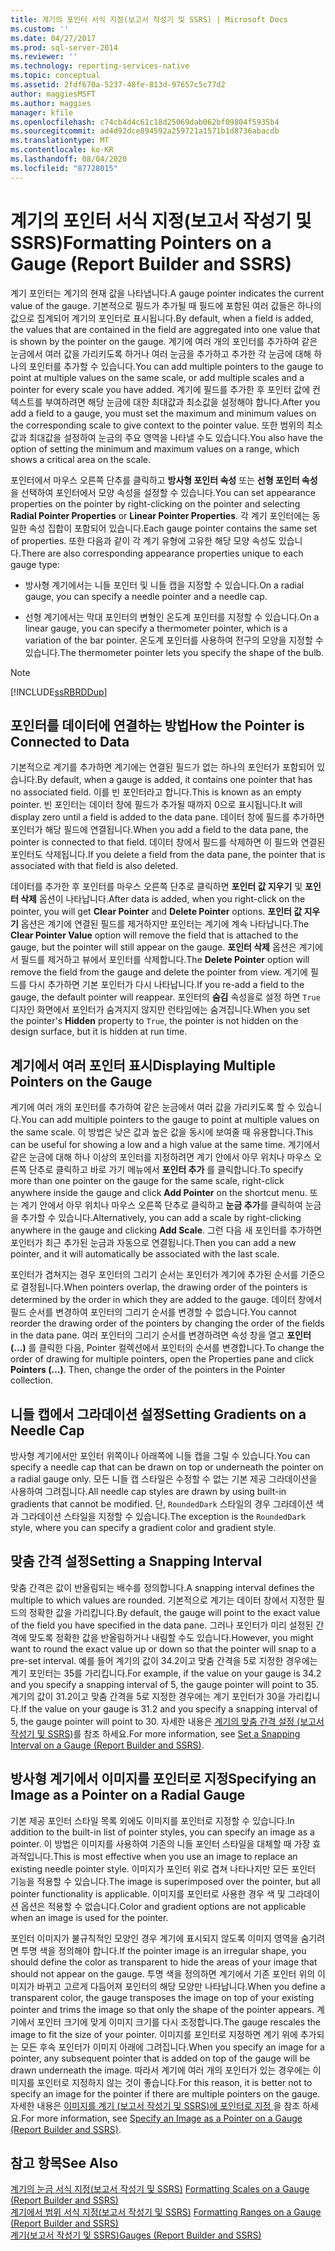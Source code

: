 ```yaml
---
title: 계기의 포인터 서식 지정(보고서 작성기 및 SSRS) | Microsoft Docs
ms.custom: ''
ms.date: 04/27/2017
ms.prod: sql-server-2014
ms.reviewer: ''
ms.technology: reporting-services-native
ms.topic: conceptual
ms.assetid: 2fdf670a-5237-48fe-813d-97657c5c77d2
author: maggiesMSFT
ms.author: maggies
manager: kfile
ms.openlocfilehash: c74cb4d4c61c18d25069dab062bf09804f5935b4
ms.sourcegitcommit: ad4d92dce894592a259721a1571b1d8736abacdb
ms.translationtype: MT
ms.contentlocale: ko-KR
ms.lasthandoff: 08/04/2020
ms.locfileid: "87728015"
---
```

# <a name="formatting-pointers-on-a-gauge-report-builder-and-ssrs"></a><span data-ttu-id="aa3ca-102">계기의 포인터 서식 지정(보고서 작성기 및 SSRS)</span><span class="sxs-lookup"><span data-stu-id="aa3ca-102">Formatting Pointers on a Gauge (Report Builder and SSRS)</span></span>
  <span data-ttu-id="aa3ca-103">계기 포인터는 계기의 현재 값을 나타냅니다.</span><span class="sxs-lookup"><span data-stu-id="aa3ca-103">A gauge pointer indicates the current value of the gauge.</span></span> <span data-ttu-id="aa3ca-104">기본적으로 필드가 추가될 때 필드에 포함된 여러 값들은 하나의 값으로 집계되어 계기의 포인터로 표시됩니다.</span><span class="sxs-lookup"><span data-stu-id="aa3ca-104">By default, when a field is added, the values that are contained in the field are aggregated into one value that is shown by the pointer on the gauge.</span></span> <span data-ttu-id="aa3ca-105">계기에 여러 개의 포인터를 추가하여 같은 눈금에서 여러 값을 가리키도록 하거나 여러 눈금을 추가하고 추가한 각 눈금에 대해 하나의 포인터를 추가할 수 있습니다.</span><span class="sxs-lookup"><span data-stu-id="aa3ca-105">You can add multiple pointers to the gauge to point at multiple values on the same scale, or add multiple scales and a pointer for every scale you have added.</span></span> <span data-ttu-id="aa3ca-106">계기에 필드를 추가한 후 포인터 값에 컨텍스트를 부여하려면 해당 눈금에 대한 최대값과 최소값을 설정해야 합니다.</span><span class="sxs-lookup"><span data-stu-id="aa3ca-106">After you add a field to a gauge, you must set the maximum and minimum values on the corresponding scale to give context to the pointer value.</span></span> <span data-ttu-id="aa3ca-107">또한 범위의 최소값과 최대값을 설정하여 눈금의 주요 영역을 나타낼 수도 있습니다.</span><span class="sxs-lookup"><span data-stu-id="aa3ca-107">You also have the option of setting the minimum and maximum values on a range, which shows a critical area on the scale.</span></span>  
  
 <span data-ttu-id="aa3ca-108">포인터에서 마우스 오른쪽 단추를 클릭하고 **방사형 포인터 속성** 또는 **선형 포인터 속성**을 선택하여 포인터에서 모양 속성을 설정할 수 있습니다.</span><span class="sxs-lookup"><span data-stu-id="aa3ca-108">You can set appearance properties on the pointer by right-clicking on the pointer and selecting **Radial Pointer Properties** or **Linear Pointer Properties**.</span></span> <span data-ttu-id="aa3ca-109">각 계기 포인터에는 동일한 속성 집합이 포함되어 있습니다.</span><span class="sxs-lookup"><span data-stu-id="aa3ca-109">Each gauge pointer contains the same set of properties.</span></span> <span data-ttu-id="aa3ca-110">또한 다음과 같이 각 계기 유형에 고유한 해당 모양 속성도 있습니다.</span><span class="sxs-lookup"><span data-stu-id="aa3ca-110">There are also corresponding appearance properties unique to each gauge type:</span></span>  
  
-   <span data-ttu-id="aa3ca-111">방사형 계기에서는 니들 포인터 및 니들 캡을 지정할 수 있습니다.</span><span class="sxs-lookup"><span data-stu-id="aa3ca-111">On a radial gauge, you can specify a needle pointer and a needle cap.</span></span>  
  
-   <span data-ttu-id="aa3ca-112">선형 계기에서는 막대 포인터의 변형인 온도계 포인터를 지정할 수 있습니다.</span><span class="sxs-lookup"><span data-stu-id="aa3ca-112">On a linear gauge, you can specify a thermometer pointer, which is a variation of the bar pointer.</span></span> <span data-ttu-id="aa3ca-113">온도계 포인터를 사용하여 전구의 모양을 지정할 수 있습니다.</span><span class="sxs-lookup"><span data-stu-id="aa3ca-113">The thermometer pointer lets you specify the shape of the bulb.</span></span>  
  
> [!NOTE]  
>  [!INCLUDE[ssRBRDDup](../../includes/ssrbrddup-md.md)]  
  
##  <a name="how-the-pointer-is-connected-to-data"></a><a name="HowPointer"></a> <span data-ttu-id="aa3ca-114">포인터를 데이터에 연결하는 방법</span><span class="sxs-lookup"><span data-stu-id="aa3ca-114">How the Pointer is Connected to Data</span></span>  
 <span data-ttu-id="aa3ca-115">기본적으로 계기를 추가하면 계기에는 연결된 필드가 없는 하나의 포인터가 포함되어 있습니다.</span><span class="sxs-lookup"><span data-stu-id="aa3ca-115">By default, when a gauge is added, it contains one pointer that has no associated field.</span></span> <span data-ttu-id="aa3ca-116">이를 빈 포인터라고 합니다.</span><span class="sxs-lookup"><span data-stu-id="aa3ca-116">This is known as an empty pointer.</span></span> <span data-ttu-id="aa3ca-117">빈 포인터는 데이터 창에 필드가 추가될 때까지 0으로 표시됩니다.</span><span class="sxs-lookup"><span data-stu-id="aa3ca-117">It will display zero until a field is added to the data pane.</span></span> <span data-ttu-id="aa3ca-118">데이터 창에 필드를 추가하면 포인터가 해당 필드에 연결됩니다.</span><span class="sxs-lookup"><span data-stu-id="aa3ca-118">When you add a field to the data pane, the pointer is connected to that field.</span></span> <span data-ttu-id="aa3ca-119">데이터 창에서 필드를 삭제하면 이 필드와 연결된 포인터도 삭제됩니다.</span><span class="sxs-lookup"><span data-stu-id="aa3ca-119">If you delete a field from the data pane, the pointer that is associated with that field is also deleted.</span></span>  
  
 <span data-ttu-id="aa3ca-120">데이터를 추가한 후 포인터를 마우스 오른쪽 단추로 클릭하면 **포인터 값 지우기** 및 **포인터 삭제** 옵션이 나타납니다.</span><span class="sxs-lookup"><span data-stu-id="aa3ca-120">After data is added, when you right-click on the pointer, you will get **Clear Pointer** and **Delete Pointer** options.</span></span> <span data-ttu-id="aa3ca-121">**포인터 값 지우기** 옵션은 계기에 연결된 필드를 제거하지만 포인터는 계기에 계속 나타납니다.</span><span class="sxs-lookup"><span data-stu-id="aa3ca-121">The **Clear Pointer Value** option will remove the field that is attached to the gauge, but the pointer will still appear on the gauge.</span></span> <span data-ttu-id="aa3ca-122">**포인터 삭제** 옵션은 계기에서 필드를 제거하고 뷰에서 포인터를 삭제합니다.</span><span class="sxs-lookup"><span data-stu-id="aa3ca-122">The **Delete Pointer** option will remove the field from the gauge and delete the pointer from view.</span></span> <span data-ttu-id="aa3ca-123">계기에 필드를 다시 추가하면 기본 포인터가 다시 나타납니다.</span><span class="sxs-lookup"><span data-stu-id="aa3ca-123">If you re-add a field to the gauge, the default pointer will reappear.</span></span> <span data-ttu-id="aa3ca-124">포인터의 **숨김** 속성을로 설정 하면 `True` 디자인 화면에서 포인터가 숨겨지지 않지만 런타임에는 숨겨집니다.</span><span class="sxs-lookup"><span data-stu-id="aa3ca-124">When you set the pointer's **Hidden** property to `True`, the pointer is not hidden on the design surface, but it is hidden at run time.</span></span>  
  
  
##  <a name="displaying-multiple-pointers-on-the-gauge"></a><a name="DisplayingMultiple"></a> <span data-ttu-id="aa3ca-125">계기에서 여러 포인터 표시</span><span class="sxs-lookup"><span data-stu-id="aa3ca-125">Displaying Multiple Pointers on the Gauge</span></span>  
 <span data-ttu-id="aa3ca-126">계기에 여러 개의 포인터를 추가하여 같은 눈금에서 여러 값을 가리키도록 할 수 있습니다.</span><span class="sxs-lookup"><span data-stu-id="aa3ca-126">You can add multiple pointers to the gauge to point at multiple values on the same scale.</span></span> <span data-ttu-id="aa3ca-127">이 방법은 낮은 값과 높은 값을 동시에 보여줄 때 유용합니다.</span><span class="sxs-lookup"><span data-stu-id="aa3ca-127">This can be useful for showing a low and a high value at the same time.</span></span> <span data-ttu-id="aa3ca-128">계기에서 같은 눈금에 대해 하나 이상의 포인터를 지정하려면 계기 안에서 아무 위치나 마우스 오른쪽 단추로 클릭하고 바로 가기 메뉴에서 **포인터 추가** 를 클릭합니다.</span><span class="sxs-lookup"><span data-stu-id="aa3ca-128">To specify more than one pointer on the gauge for the same scale, right-click anywhere inside the gauge and click **Add Pointer** on the shortcut menu.</span></span> <span data-ttu-id="aa3ca-129">또는 계기 안에서 아무 위치나 마우스 오른쪽 단추로 클릭하고 **눈금 추가**를 클릭하여 눈금을 추가할 수 있습니다.</span><span class="sxs-lookup"><span data-stu-id="aa3ca-129">Alternatively, you can add a scale by right-clicking anywhere in the gauge and clicking **Add Scale**.</span></span> <span data-ttu-id="aa3ca-130">그런 다음 새 포인터를 추가하면 포인터가 최근 추가된 눈금과 자동으로 연결됩니다.</span><span class="sxs-lookup"><span data-stu-id="aa3ca-130">Then you can add a new pointer, and it will automatically be associated with the last scale.</span></span>  
  
 <span data-ttu-id="aa3ca-131">포인터가 겹쳐지는 경우 포인터의 그리기 순서는 포인터가 계기에 추가된 순서를 기준으로 결정됩니다.</span><span class="sxs-lookup"><span data-stu-id="aa3ca-131">When pointers overlap, the drawing order of the pointers is determined by the order in which they are added to the gauge.</span></span> <span data-ttu-id="aa3ca-132">데이터 창에서 필드 순서를 변경하여 포인터의 그리기 순서를 변경할 수 없습니다.</span><span class="sxs-lookup"><span data-stu-id="aa3ca-132">You cannot reorder the drawing order of the pointers by changing the order of the fields in the data pane.</span></span> <span data-ttu-id="aa3ca-133">여러 포인터의 그리기 순서를 변경하려면 속성 창을 열고 **포인터(...)** 를 클릭한 다음, Pointer 컬렉션에서 포인터의 순서를 변경합니다.</span><span class="sxs-lookup"><span data-stu-id="aa3ca-133">To change the order of drawing for multiple pointers, open the Properties pane and click **Pointers (...)**. Then, change the order of the pointers in the Pointer collection.</span></span>  
  
  
##  <a name="setting-gradients-on-a-needle-cap"></a><a name="SettingGradients"></a> <span data-ttu-id="aa3ca-134">니들 캡에서 그라데이션 설정</span><span class="sxs-lookup"><span data-stu-id="aa3ca-134">Setting Gradients on a Needle Cap</span></span>  
 <span data-ttu-id="aa3ca-135">방사형 계기에서만 포인터 위쪽이나 아래쪽에 니들 캡을 그릴 수 있습니다.</span><span class="sxs-lookup"><span data-stu-id="aa3ca-135">You can specify a needle cap that can be drawn on top or underneath the pointer on a radial gauge only.</span></span> <span data-ttu-id="aa3ca-136">모든 니들 캡 스타일은 수정할 수 없는 기본 제공 그라데이션을 사용하여 그려집니다.</span><span class="sxs-lookup"><span data-stu-id="aa3ca-136">All needle cap styles are drawn by using built-in gradients that cannot be modified.</span></span> <span data-ttu-id="aa3ca-137">단, `RoundedDark` 스타일의 경우 그라데이션 색과 그라데이션 스타일을 지정할 수 있습니다.</span><span class="sxs-lookup"><span data-stu-id="aa3ca-137">The exception is the `RoundedDark` style, where you can specify a gradient color and gradient style.</span></span>  
  
  
##  <a name="setting-a-snapping-interval"></a><a name="SettingSnappingInterval"></a> <span data-ttu-id="aa3ca-138">맞춤 간격 설정</span><span class="sxs-lookup"><span data-stu-id="aa3ca-138">Setting a Snapping Interval</span></span>  
 <span data-ttu-id="aa3ca-139">맞춤 간격은 값이 반올림되는 배수를 정의합니다.</span><span class="sxs-lookup"><span data-stu-id="aa3ca-139">A snapping interval defines the multiple to which values are rounded.</span></span> <span data-ttu-id="aa3ca-140">기본적으로 계기는 데이터 창에서 지정한 필드의 정확한 값을 가리킵니다.</span><span class="sxs-lookup"><span data-stu-id="aa3ca-140">By default, the gauge will point to the exact value of the field you have specified in the data pane.</span></span> <span data-ttu-id="aa3ca-141">그러나 포인터가 미리 설정된 간격에 맞도록 정확한 값을 반올림하거나 내림할 수도 있습니다.</span><span class="sxs-lookup"><span data-stu-id="aa3ca-141">However, you might want to round the exact value up or down so that the pointer will snap to a pre-set interval.</span></span> <span data-ttu-id="aa3ca-142">예를 들어 계기의 값이 34.2이고 맞춤 간격을 5로 지정한 경우에는 계기 포인터는 35를 가리킵니다.</span><span class="sxs-lookup"><span data-stu-id="aa3ca-142">For example, if the value on your gauge is 34.2 and you specify a snapping interval of 5, the gauge pointer will point to 35.</span></span> <span data-ttu-id="aa3ca-143">계기의 값이 31.2이고 맞춤 간격을 5로 지정한 경우에는 계기 포인터가 30을 가리킵니다.</span><span class="sxs-lookup"><span data-stu-id="aa3ca-143">If the value on your gauge is 31.2 and you specify a snapping interval of 5, the gauge pointer will point to 30.</span></span> <span data-ttu-id="aa3ca-144">자세한 내용은 [계기의 맞춤 간격 설정 &#40;보고서 작성기 및 SSRS&#41;](../set-a-snapping-interval-on-a-gauge-report-builder-and-ssrs.md)를 참조 하세요.</span><span class="sxs-lookup"><span data-stu-id="aa3ca-144">For more information, see [Set a Snapping Interval on a Gauge &#40;Report Builder and SSRS&#41;](../set-a-snapping-interval-on-a-gauge-report-builder-and-ssrs.md).</span></span>  
  
  
##  <a name="specifying-an-image-as-a-pointer-on-a-radial-gauge"></a><a name="SpecifyingImage"></a> <span data-ttu-id="aa3ca-145">방사형 계기에서 이미지를 포인터로 지정</span><span class="sxs-lookup"><span data-stu-id="aa3ca-145">Specifying an Image as a Pointer on a Radial Gauge</span></span>  
 <span data-ttu-id="aa3ca-146">기본 제공 포인터 스타일 목록 외에도 이미지를 포인터로 지정할 수 있습니다.</span><span class="sxs-lookup"><span data-stu-id="aa3ca-146">In addition to the built-in list of pointer styles, you can specify an image as a pointer.</span></span> <span data-ttu-id="aa3ca-147">이 방법은 이미지를 사용하여 기존의 니들 포인터 스타일을 대체할 때 가장 효과적입니다.</span><span class="sxs-lookup"><span data-stu-id="aa3ca-147">This is most effective when you use an image to replace an existing needle pointer style.</span></span> <span data-ttu-id="aa3ca-148">이미지가 포인터 위로 겹쳐 나타나지만 모든 포인터 기능을 적용할 수 있습니다.</span><span class="sxs-lookup"><span data-stu-id="aa3ca-148">The image is superimposed over the pointer, but all pointer functionality is applicable.</span></span> <span data-ttu-id="aa3ca-149">이미지를 포인터로 사용한 경우 색 및 그라데이션 옵션은 적용할 수 없습니다.</span><span class="sxs-lookup"><span data-stu-id="aa3ca-149">Color and gradient options are not applicable when an image is used for the pointer.</span></span>  
  
 <span data-ttu-id="aa3ca-150">포인터 이미지가 불규칙적인 모양인 경우 계기에 표시되지 않도록 이미지 영역을 숨기려면 투명 색을 정의해야 합니다.</span><span class="sxs-lookup"><span data-stu-id="aa3ca-150">If the pointer image is an irregular shape, you should define the color as transparent to hide the areas of your image that should not appear on the gauge.</span></span> <span data-ttu-id="aa3ca-151">투명 색을 정의하면 계기에서 기존 포인터 위의 이미지가 바뀌고 고르게 다듬어져 포인터의 해당 모양만 나타납니다.</span><span class="sxs-lookup"><span data-stu-id="aa3ca-151">When you define a transparent color, the gauge transposes the image on top of your existing pointer and trims the image so that only the shape of the pointer appears.</span></span> <span data-ttu-id="aa3ca-152">계기에서 포인터 크기에 맞게 이미지 크기를 다시 조정합니다.</span><span class="sxs-lookup"><span data-stu-id="aa3ca-152">The gauge rescales the image to fit the size of your pointer.</span></span> <span data-ttu-id="aa3ca-153">이미지를 포인터로 지정하면 계기 위에 추가되는 모든 후속 포인터가 이미지 아래에 그려집니다.</span><span class="sxs-lookup"><span data-stu-id="aa3ca-153">When you specify an image for a pointer, any subsequent pointer that is added on top of the gauge will be drawn underneath the image.</span></span> <span data-ttu-id="aa3ca-154">따라서 계기에 여러 개의 포인터가 있는 경우에는 이미지를 포인터로 지정하지 않는 것이 좋습니다.</span><span class="sxs-lookup"><span data-stu-id="aa3ca-154">For this reason, it is better not to specify an image for the pointer if there are multiple pointers on the gauge.</span></span> <span data-ttu-id="aa3ca-155">자세한 내용은 [이미지를 계기 &#40;보고서 작성기 및 SSRS&#41;에 포인터로 지정 ](../specify-an-image-as-a-pointer-on-a-gauge-report-builder-and-ssrs.md)을 참조 하세요.</span><span class="sxs-lookup"><span data-stu-id="aa3ca-155">For more information, see [Specify an Image as a Pointer on a Gauge &#40;Report Builder and SSRS&#41;](../specify-an-image-as-a-pointer-on-a-gauge-report-builder-and-ssrs.md).</span></span>  
  
  
## <a name="see-also"></a><span data-ttu-id="aa3ca-156">참고 항목</span><span class="sxs-lookup"><span data-stu-id="aa3ca-156">See Also</span></span>  
 <span data-ttu-id="aa3ca-157">[계기의 눈금 서식 지정&#40;보고서 작성기 및 SSRS&#41;](formatting-scales-on-a-gauge-report-builder-and-ssrs.md) </span><span class="sxs-lookup"><span data-stu-id="aa3ca-157">[Formatting Scales on a Gauge &#40;Report Builder and SSRS&#41;](formatting-scales-on-a-gauge-report-builder-and-ssrs.md) </span></span>  
 <span data-ttu-id="aa3ca-158">[계기에서 범위 서식 지정&#40;보고서 작성기 및 SSRS&#41;](formatting-ranges-on-a-gauge-report-builder-and-ssrs.md) </span><span class="sxs-lookup"><span data-stu-id="aa3ca-158">[Formatting Ranges on a Gauge &#40;Report Builder and SSRS&#41;](formatting-ranges-on-a-gauge-report-builder-and-ssrs.md) </span></span>  
 [<span data-ttu-id="aa3ca-159">계기&#40;보고서 작성기 및 SSRS&#41;</span><span class="sxs-lookup"><span data-stu-id="aa3ca-159">Gauges &#40;Report Builder and SSRS&#41;</span></span>](gauges-report-builder-and-ssrs.md)  
  
  

